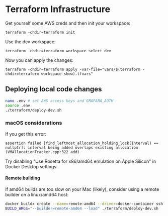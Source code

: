 # Terraform Infrastructure

Get yourself some AWS creds and then init your workspace:

`terraform -chdir=terraform init`

Use the dev workspace:

`terraform -chdir=terraform workspace select dev`

Now you can apply the changes:

`terraform -chdir=terraform apply -var-file="vars/$(terraform -chdir=terraform workspace show).tfvars"`

## Deploying local code changes

```bash
nano .env # set AWS access keys and GRAFANA_AUTH
source .env
./terraform/deploy-dev.sh
```

### macOS considerations

If you get this error:

```
assertion failed [find_leftmost_allocation_holding_lock(interval) == nullptr]: interval being added overlaps existing allocation
(VMAllocationTracker.cpp:322 add)
```

Try disabling "Use Rosetta for x86/amd64 emulation on Apple Silicon" in Docker Desktop settings.

#### Remote building

If amd64 builds are too slow on your Mac (likely), consider using a remote builder on a linux/amd64 host:

```bash
docker buildx create --name=remote-amd64 --driver=docker-container ssh://<my-amd64-host>
BUILD_ARGS="--builder=remote-amd64 --load" ./terraform/deploy-dev.sh
```
